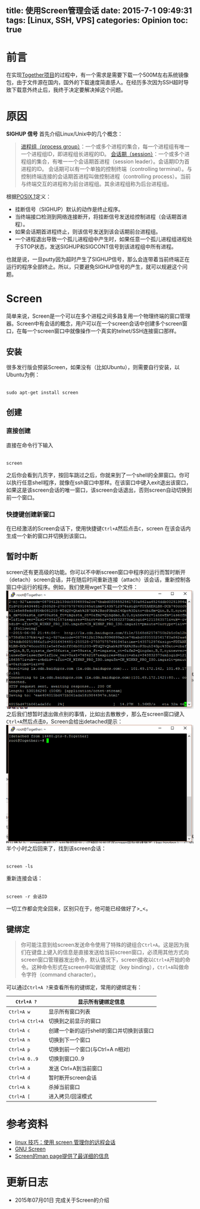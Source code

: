 title: 使用Screen管理会话
date: 2015-7-1 09:49:31
tags: [Linux, SSH, VPS]
categories: Opinion
toc: true
---
# 前言
在实现[Together项目](http://xuanwo.org/2015/06/30/together-project/)的过程中，有一个需求是需要下载一个500M左右系统镜像包，由于文件源在国内，国外的下载速度简直感人。在经历多次因为SSH超时导致下载意外终止后，我终于决定要解决掉这个问题。

<!-- more -->

# 原因
**SIGHUP 信号**
首先介绍Linux/Unix中的几个概念：
> [进程组（process group）]()：一个或多个进程的集合，每一个进程组有唯一一个进程组ID，即进程组长进程的ID。
> [会话期（session）]()：一个或多个进程组的集合，有唯一一个会话期首进程（session leader）。会话期ID为首进程的ID。
> 会话期可以有一个单独的控制终端（controlling terminal）。与控制终端连接的会话期首进程叫做控制进程（controlling process）。当前与终端交互的进程称为前台进程组。其余进程组称为后台进程组。

根据[POSIX.1](https://zh.wikipedia.org/wiki/POSIX)定义：
- 挂断信号（SIGHUP）默认的动作是终止程序。
- 当终端接口检测到网络连接断开，将挂断信号发送给控制进程（会话期首进程）。
- 如果会话期首进程终止，则该信号发送到该会话期前台进程组。
- 一个进程退出导致一个孤儿进程组中产生时，如果任意一个孤儿进程组进程处于STOP状态，发送SIGHUP和SIGCONT信号到该进程组中所有进程。

也就是说，一旦putty因为超时产生了SIGHUP信号，那么会连带着当前终端正在运行的程序全部终止。所以，只要避免SIGHUP信号的产生，就可以规避这个问题。

# Screen
简单来说，Screen是一个可以在多个进程之间多路复用一个物理终端的窗口管理器。Screen中有会话的概念，用户可以在一个screen会话中创建多个screen窗口，在每一个screen窗口中就像操作一个真实的telnet/SSH连接窗口那样。
## 安装
很多发行版会预装Screen，如果没有（比如Ubuntu），则需要自行安装，以Ubuntu为例：

```

sudo apt-get install screen

```


## 创建
### 直接创建
直接在命令行下输入

```

screen

```

之后你会看到几页字，按回车跳过之后，你就来到了一个shell的全屏窗口。你可以执行任意shell程序，就像在ssh窗口中那样。在该窗口中键入exit退出该窗口，如果这是该screen会话的唯一窗口，该screen会话退出，否则screen自动切换到前一个窗口。
### 快捷键创建新窗口
在已经激活的Screen会话下，使用快捷键`Ctrl+A`然后点击`C`，screen 在该会话内生成一个新的窗口并切换到该窗口。

## 暂时中断
screen还有更高级的功能。你可以不中断screen窗口中程序的运行而暂时断开（detach）screen会话，并在随后时间重新连接（attach）该会话，重新控制各窗口中运行的程序。例如，我们使用wget下载一个文件：
![SSH超时样例](/imgs/learn/ssh-time-out.png)
之后我们想暂时退出做点别的事情，比如出去散散步，那么在screen窗口键入`Ctrl+A`然后点击`D`，Screen会给出detached提示：
![Screen Detached](/imgs/learn/screen-detached.png)
半个小时之后回来了，找到该screen会话：

```

screen -ls

```

重新连接会话：

```

screen -r 会话ID

```

一切工作都会完全回来，区别只在于，他可能已经做好了>_<。

## 键绑定
> 你可能注意到给screen发送命令使用了特殊的键组合`Ctrl+A`。这是因为我们在键盘上键入的信息是直接发送给当前screen窗口，必须用其他方式向screen窗口管理器发出命令，默认情况下，screen接收以`Ctrl+A`开始的命令。这种命令形式在screen中叫做键绑定（key binding），`Ctrl+A`叫做命令字符（command character）。

可以通过`Ctrl+A ?`来查看所有的键绑定，常用的键绑定有：

`Ctrl+A ?` | 显示所有键绑定信息
--- | ---
`Ctrl+A w`  | 显示所有窗口列表
`Ctrl+A Ctrl+A` |切换到之前显示的窗口
`Ctrl+A c` |  创建一个新的运行shell的窗口并切换到该窗口
`Ctrl+A n`  | 切换到下一个窗口
`Ctrl+A p`  | 切换到前一个窗口(与Ctrl+A n相对)
`Ctrl+A 0..9`   | 切换到窗口0..9
`Ctrl+A a`  | 发送 Ctrl+A到当前窗口
`Ctrl+A d`  | 暂时断开screen会话
`Ctrl+A k`  | 杀掉当前窗口
`Ctrl+A [`  | 进入拷贝/回滚模式


# 参考资料
- [linux 技巧：使用 screen 管理你的远程会话](http://www.ibm.com/developerworks/cn/linux/l-cn-screen/index.html)
- [GNU Screen](http://www.gnu.org/software/screen/)
- [Screen的man page提供了最详细的信息](http://www.slac.stanford.edu/comp/unix/package/epics/extensions/iocConsole/screen.1.html)


# 更新日志
- 2015年07月01日 完成关于Screen的介绍